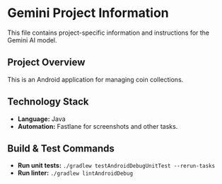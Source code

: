 # Gemini Project Information

This file contains project-specific information and instructions for the Gemini AI model.

## Project Overview

This is an Android application for managing coin collections.

## Technology Stack

- **Language:** Java
- **Automation:** Fastlane for screenshots and other tasks.

## Build & Test Commands

- **Run unit tests:** `./gradlew testAndroidDebugUnitTest --rerun-tasks`
- **Run linter:** `./gradlew lintAndroidDebug`